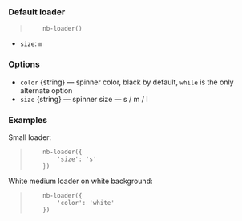 ### Default loader
> <div example="loader-m"/>
>
> ```yate
>     nb-loader()
> ```

* `size`: `m`

### Options

* `color` {string} — spinner color, black by default, `while` is the only alternate option
* `size` {string} — spinner size — s / m / l

### Examples

Small loader:
> <div example="loader-s"/>
>
> ```yate
>     nb-loader({
>         'size': 's'
>     })
> ```

White medium loader on white background:
> <div example="loader-w"/>
>
> ```yate
>     nb-loader({
>         'color': 'white'
>     })
> ```

